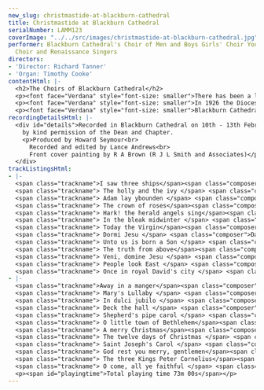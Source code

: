 ```yaml
---
new_slug: christmastide-at-blackburn-cathedral
title: Christmastide at Blackburn Cathedral
serialNumber: LAMM123
coverImage: "../../src/images/christmastide-at-blackburn-cathedral.jpg"
performer: Blackburn Cathedral's Choir of Men and Boys Girls' Choir Young People's
  Choir and Renaissance Singers
directors:
- 'Director: Richard Tanner'
- 'Organ: Timothy Cooke'
contentHtml: |-
  <h2>The Choirs of Blackburn Cathedral</h2>
  <p><font face="Verdana" style="font-size: smaller">There has been a long tradition of music in worship at Blackburn Cathedral. In 1514 Thomas Stanley, second Earl of Derby, founded a school and its twelve boys formed part of the choir to sing Masses and Sunday services at what was then Blackburn Parish Church. Clearly music was held in great esteem then, and a long succession of distinguished musicians has maintained and enhanced the high standard of choral singing.</font></p>
  <p><font face="Verdana" style="font-size: smaller">In 1926 the Diocese of Blackburn was created and the Parish Church became the Cathedral. In the past 75 years a series of building programmes has increased the proportion and stature of the original Church, making it a wonderful setting for the varied Diocesan, Civic, Community, Cathedral and Parish events that take place there each year.</font></p>
  <p><font face="Verdana" style="font-size: smaller">Blackburn Cathedral has no choir school, or links with any selected schools and all of the singers join the choirs on a voluntary basis. As well as the well-established Cathedral Choir of boys and men, there has been a Young People's Choir, which sings Matins each Sunday, for over thirty years. The Cathedral's musical outreach has recently been enhanced by the foundation of a Girls' Choir which sings Evensong each Tuesday and Thursday. The Renaissance Singers is a chamber choir of about forty adults which sings sacred and secular music; although not formally a Cathedral Choir, they have been closely associated with the Cathedral for thirty five years and their conductor has always been the Cathedral's Organist and Director of Music.</font></p>
recordingDetailsHtml: |-
  <div id="details">Recorded in Blackburn Cathedral on 10th - 13th February and 30th June 2000,<br>
    by kind permission of the Dean and Chapter.
    <p>Produced by Howard Seymour<br>
      Recorded and edited by Lance Andrews<br>
      Front cover painting by R A Brown (R J L Smith and Associates)</p>
  </div>
trackListingsHtml:
- |-
  <span class="trackname">I saw three ships</span><span class="composer"> arr Robert Gower</span><br>
  <span class="trackname"> The holly and the ivy </span> <span class="composer">arr John Rutter</span><br>
  <span class="trackname"> Adam lay ybounden </span> <span class="composer">Boris Ord </span><br>
  <span class="trackname"> The crown of roses</span><span class="composer"> Peter Ilyich Tchaikovsky</span><br>
  <span class="trackname"> Hark! the herald angels sing</span><span class="composer"> Felix Mendelssohn arr. David Willcocks </span><br>
  <span class="trackname"> In the bleak midwinter </span> <span class="composer">Gustav Holst arr John Bertalot</span><br>
  <span class="trackname"> Today the Virgin</span><span class="composer"> John Tavener </span><br>
  <span class="trackname"> Dormi Jesu </span> <span class="composer">David Cooper</span><br>
  <span class="trackname"> Unto us is born a Son </span> <span class="composer">arr David Willcocks</span><br>
  <span class="trackname"> The truth from above</span><span class="composer"> arr Robert Gower</span><br>
  <span class="trackname"> Veni, domine Jesu </span> <span class="composer">Andrew Simpson Treble Soloist: James Holding</span><br>
  <span class="trackname"> People look East </span> <span class="composer">arr Barry Rose</span><br>
  <span class="trackname"> Once in royal David's city </span> <span class="composer">arr David Willcocks Treble Soloist: Daniel Adams</span>
- |-
  <span class="trackname">Away in a manger</span><span class="composer"> arr Barry Rose</span><br>
  <span class="trackname"> Mary's Lullaby </span> <span class="composer">John Rutter</span><br>
  <span class="trackname"> In dulci jubilo </span> <span class="composer">arr Robert Pearsall</span><br>
  <span class="trackname"> Deck the hall </span> <span class="composer">arr David Goodenough</span><br>
  <span class="trackname"> Shepherd's pipe carol </span> <span class="composer">John Rutter</span><br>
  <span class="trackname"> O little town of Bethlehem</span><span class="composer"> arr Ralph Vaughan Williams/Thomas Armstrong</span><br>
  <span class="trackname"> A merry Christmas</span><span class="composer"> arr Arthur Warrell</span><br>
  <span class="trackname"> The twelve days of Christmas </span> <span class="composer">arr John Rutter</span><br>
  <span class="trackname"> Saint Joseph's Carol </span> <span class="composer">arr Howard Seymour</span><br>
  <span class="trackname"> God rest you merry, gentlemen</span><span class="composer"> arr Richard Tanner</span><br>
  <span class="trackname"> The three Kings Peter Cornelius</span><span class="composer"> arr Ivor Atkins Tenor Soloist: Derek Crompton</span><br>
  <span class="trackname"> O come, all ye faithful </span> <span class="composer">arr David Willcocks</span>
  <p><span id="playingtime">Total playing time 73m 00s</span></p>
---
```


